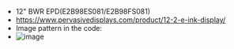 * 12" BWR EPD(E2B98ES081/E2B98FS081)
* https://www.pervasivedisplays.com/product/12-2-e-ink-display/
* Image pattern in the code:
* ![image](https://github.com/Hardy-PDi/ePaper_PervasiveDisplays/blob/master/12.0_BWR/maserati-logo.png)
